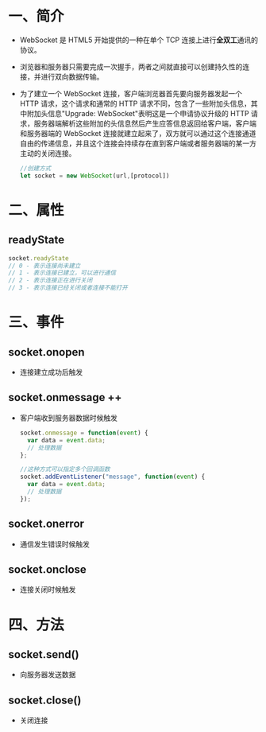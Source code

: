 # 一、简介

* WebSocket 是 HTML5 开始提供的一种在单个 TCP 连接上进行**全双工**通讯的协议。

* 浏览器和服务器只需要完成一次握手，两者之间就直接可以创建持久性的连接，并进行双向数据传输。

* 为了建立一个 WebSocket 连接，客户端浏览器首先要向服务器发起一个 HTTP 请求，这个请求和通常的 HTTP 请求不同，包含了一些附加头信息，其中附加头信息"Upgrade: WebSocket"表明这是一个申请协议升级的 HTTP 请求，服务器端解析这些附加的头信息然后产生应答信息返回给客户端，客户端和服务器端的 WebSocket 连接就建立起来了，双方就可以通过这个连接通道自由的传递信息，并且这个连接会持续存在直到客户端或者服务器端的某一方主动的关闭连接。

  ```js
  //创建方式
  let socket = new WebSocket(url,[protocol])
  ```

# 二、属性

## readyState

```js
socket.readyState 
// 0 - 表示连接尚未建立
// 1 - 表示连接已建立，可以进行通信
// 2 - 表示连接正在进行关闭
// 3 - 表示连接已经关闭或者连接不能打开
```

# 三、事件

## socket.onopen

* 连接建立成功后触发

## socket.onmessage ++

* 客户端收到服务器数据时候触发

  ```js
  socket.onmessage = function(event) {
    var data = event.data;
    // 处理数据
  };
  
  //这种方式可以指定多个回调函数
  socket.addEventListener("message", function(event) {
    var data = event.data;
    // 处理数据
  });
  ```

  

## socket.onerror

* 通信发生错误时候触发

## socket.onclose

* 连接关闭时候触发

# 四、方法

## socket.send()

* 向服务器发送数据

## socket.close()

* 关闭连接